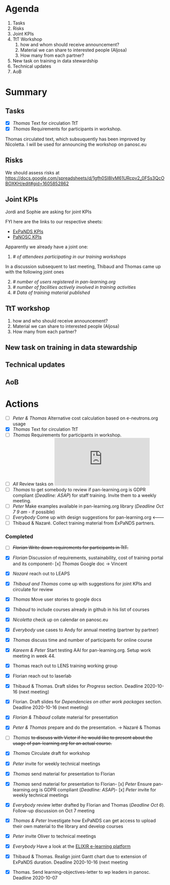 


Agenda
======

1. Tasks
1. Risks
1. Joint KPIs
1. TtT Workshop
   1. how and whom should receive announcement?
   1. Material we can share to interested people (Aljosa)
   1. How many from each partner?
1. New task on training in data stewardship
1. Technical updates
1. AoB


Summary
=======


## Tasks

- [x] *Thomas* Text for circulation TtT
- [x] *Thomas* Requirements for participants in workshop.

Thomas circulated text, which subsuquently has been improved by Nicoletta. I will be used for announcing the workshop on panosc.eu



## Risks

We should assess risks at https://docs.google.com/spreadsheets/d/1gfh0SI8IvM61URcpv2_0FSs3QcOBOXKH/edit#gid=1605852862


## Joint KPIs

Jordi and Sophie are asking for joint KPIs

FYI here are the links to our respective sheets:

* [ExPaNDS KPIs](https://tinyurl.com/ExPaNDS-KPIs)
* [PaNOSC KPIs](https://tinyurl.com/PaNOSC-KPIs)


Apparently we already have a joint one: 

1. _# of attendees participating in our training workshops_


In a discussion subsequent to last meeting, Thibaud and Thomas came up with the following joint ones


2. _# number of users registered in pan-learning.org_ 
2. _# number of facilities actively involved in training activities_
2. _# Data of training material published_



## TtT workshop
   1. how and who should receive announcement?
   1. Material we can share to interested people (Aljosa)
   1. How many from each partner?

## New task on training in data stewardship

## Technical updates

## AoB


Actions
=======
- [ ] *Peter & Thomas* Alternative cost calculation based on e-neutrons.org usage 
- [x] *Thomas* Text for circulation TtT
- [ ] *Thomas* Requirements for participants in workshop.
- [ ] *All* Review tasks on ![mind map](https://github.com/panosc-eu/panosc/blob/master/Work%20Packages/WP8%20User%20Training/MeetingMinutes/snippets/Requirements.pdf)
- [ ] *Thomas* to get somebody to review if pan-learning.org is GDPR compliant (*Deadline: ASAP*)
for staff training. Invite them to a weekly meeting. 
- [ ] *Peter* Make examples available in pan-learning.org library (*Deadline Oct 7 9 am* - if possible)
- [ ] *Everybody* Come up with design suggestions for pan-learning.org <---
- [ ] Thibaud & Nazaré. Collect training material from ExPaNDS partners. 

### Completed
- [ ] ~~*Florian* Write down requirements for participants in TtT.~~
- [x] *Florian* Discussion of requirements, sustainability, cost of training portal and its component- [x] *Thomas* Google doc -> Vincent
- [x] *Nazaré* reach out to LEAPS 
- [x] *Thibaud and Thomas* come up with suggestions for joint KPIs and circulate for review
- [x] *Thomas* Move user stories to google docs
- [x] *Thibaud* to include courses already in github in his list of courses
- [x] *Nicoletta* check up on calendar on panosc.eu
- [x] *Everybody* use cases to Andy for annual meeting (partner by partner)
- [x] *Thomas* discuss time and number of participants for online course
- [x] *Kareem & Peter* Start testing AAI for pan-learning.org. Setup work meeting in week 44.
- [x] Thomas reach out to LENS training working group
- [x] Florian reach out to laserlab
- [x] Thibaud & Thomas. Draft slides for *Progress* section. Deadline 2020-10-16 (next meeting)
- [x] Florian. Draft slides for *Dependencies on other work packages* section. Deadline 2020-10-16 (next meeting)
- [x] *Florian & Thibaud* collate material for presentation
- [x] *Peter & Thomas* prepare and do the presentation. -> Nazaré & Thomas
- [ ] *Thomas* ~~to discuss with Victor if he would like to present about the usage of pan-learning.org for an actual course.~~
- [x] *Thomas* Circulate draft for workshop
- [x] *Peter* invite for weekly technical meetings
- [x] *Thomas* send material for presentation to Florian
- [x] *Thomas* send material for presentation to Florian- [x] *Peter* Ensure pan-learning.org is GDPR compliant (*Deadline: ASAP*)- [x] *Peter* invite for weekly technical meetings
- [x] *Everybody* review letter drafted by Florian and Thomas (*Deadline Oct 6*). Follow-up discussion on Oct 7 meeting
- [x] *Thomas & Peter* Investigate how ExPaNDS can get access to upload their own material to the library and develop courses
- [x] *Peter* invite Oliver to technical meetings
- [x] *Everybody* Have a look at the [ELIXIR e-learning platform](https://elixir.mf.uni-lj.si)
- [x] Thibaud & Thomas. Realign joint Gantt chart due to extension of ExPaNDS duration. Deadline 2020-10-16 (next meeting
- [x] Thomas. Send learning-objectives-letter to wp leaders in panosc. Deadline 2020-10-07




